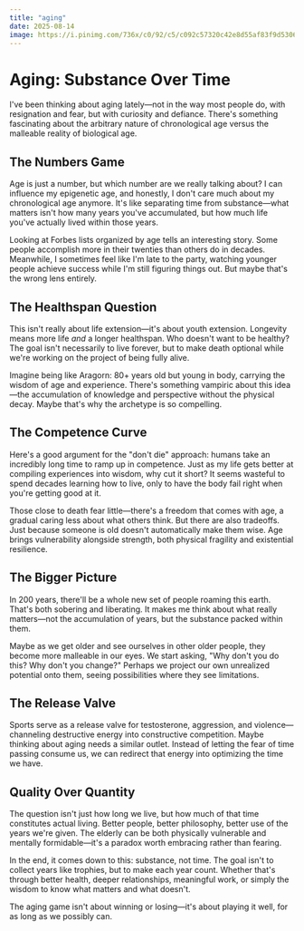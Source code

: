 ```yaml
---
title: "aging"
date: 2025-08-14
image: https://i.pinimg.com/736x/c0/92/c5/c092c57320c42e8d55af83f9d5306314.jpg
---
```

# Aging: Substance Over Time

I've been thinking about aging lately—not in the way most people do, with resignation and fear, but with curiosity and defiance. There's something fascinating about the arbitrary nature of chronological age versus the malleable reality of biological age.

## The Numbers Game

Age is just a number, but which number are we really talking about? I can influence my epigenetic age, and honestly, I don't care much about my chronological age anymore. It's like separating time from substance—what matters isn't how many years you've accumulated, but how much life you've actually lived within those years.

Looking at Forbes lists organized by age tells an interesting story. Some people accomplish more in their twenties than others do in decades. Meanwhile, I sometimes feel like I'm late to the party, watching younger people achieve success while I'm still figuring things out. But maybe that's the wrong lens entirely.

## The Healthspan Question

This isn't really about life extension—it's about youth extension. Longevity means more life *and* a longer healthspan. Who doesn't want to be healthy? The goal isn't necessarily to live forever, but to make death optional while we're working on the project of being fully alive.

Imagine being like Aragorn: 80+ years old but young in body, carrying the wisdom of age and experience. There's something vampiric about this idea—the accumulation of knowledge and perspective without the physical decay. Maybe that's why the archetype is so compelling.

## The Competence Curve

Here's a good argument for the "don't die" approach: humans take an incredibly long time to ramp up in competence. Just as my life gets better at compiling experiences into wisdom, why cut it short? It seems wasteful to spend decades learning how to live, only to have the body fail right when you're getting good at it.

Those close to death fear little—there's a freedom that comes with age, a gradual caring less about what others think. But there are also tradeoffs. Just because someone is old doesn't automatically make them wise. Age brings vulnerability alongside strength, both physical fragility and existential resilience.

## The Bigger Picture

In 200 years, there'll be a whole new set of people roaming this earth. That's both sobering and liberating. It makes me think about what really matters—not the accumulation of years, but the substance packed within them.

Maybe as we get older and see ourselves in other older people, they become more malleable in our eyes. We start asking, "Why don't you do this? Why don't you change?" Perhaps we project our own unrealized potential onto them, seeing possibilities where they see limitations.

## The Release Valve

Sports serve as a release valve for testosterone, aggression, and violence—channeling destructive energy into constructive competition. Maybe thinking about aging needs a similar outlet. Instead of letting the fear of time passing consume us, we can redirect that energy into optimizing the time we have.

## Quality Over Quantity

The question isn't just how long we live, but how much of that time constitutes actual living. Better people, better philosophy, better use of the years we're given. The elderly can be both physically vulnerable and mentally formidable—it's a paradox worth embracing rather than fearing.

In the end, it comes down to this: substance, not time. The goal isn't to collect years like trophies, but to make each year count. Whether that's through better health, deeper relationships, meaningful work, or simply the wisdom to know what matters and what doesn't.

The aging game isn't about winning or losing—it's about playing it well, for as long as we possibly can.